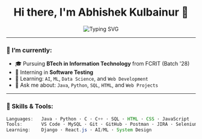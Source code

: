 <h1 align="center">Hi there, I'm Abhishek Kulbainur 👋</h1>

<p align="center">
  <img src="https://readme-typing-svg.demolab.com?font=Fira+Code&pause=1000&center=true&vCenter=true&width=435&lines=Software+Tester+%7C+Tech+Enthusiast;Java+%7C+Python+%7C+SQL+Learner;AI-ML-DS+Explorer+%F0%9F%9A%80;Loves+Coding+and+Coffee+%E2%98%95" alt="Typing SVG" />
</p>

---

### 🔭 I’m currently:
- 🎓 Pursuing **BTech in Information Technology** from FCRIT (Batch '28)
- 🧪 Interning in **Software Testing**
- 🌱 Learning: `AI`, `ML`, `Data Science`, and `Web Development`
- 💬 Ask me about: `Java`, `Python`, `SQL`, `HTML`, and `Web Projects`

---

### 🌱 Skills & Tools:
```java
Languages:   Java · Python · C · C++ · SQL · HTML · CSS · JavaScript
Tools:       VS Code · MySQL · Git · GitHub · Postman · JIRA · Selenium
Learning:    Django · React.js · AI/ML · System Design
